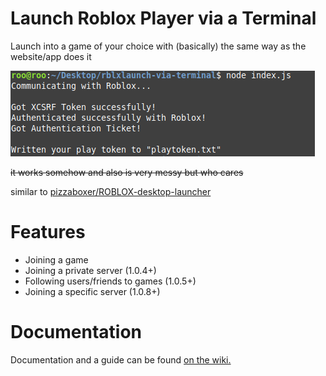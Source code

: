 # Launch Roblox Player via a Terminal

Launch into a game of your choice with (basically) the same way as the website/app does it

![Screenshot of what the program prints to the console](./assets/visual.png)

~~it works somehow and also is very messy but who cares~~

similar to [pizzaboxer/ROBLOX-desktop-launcher](https://github.com/pizzaboxer/ROBLOX-desktop-launcher)

# Features

- Joining a game
- Joining a private server (1.0.4+)
- Following users/friends to games (1.0.5+)
- Joining a specific server (1.0.8+)

# Documentation

Documentation and a guide can be found [on the wiki.](https://github.com/Ev11nroo/roblox-cmd-launcher/wiki)
